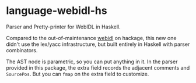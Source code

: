 language-webidl-hs
=====

Parser and Pretty-printer for WebIDL in Haskell.

Compared to the out-of-maintenance [webidl](https://hackage.haskell.org/package/webidl)
on hackage, this new one didn't use the lex/yacc infrastructure, but built entirely in
Haskell with parser combinators.

The AST node is parametric, so you can put anything in it. In the parser provided in this
package, the extra field records the adjacent comments and `SourcePos`. But you can `fmap`
on the extra field to customize.
